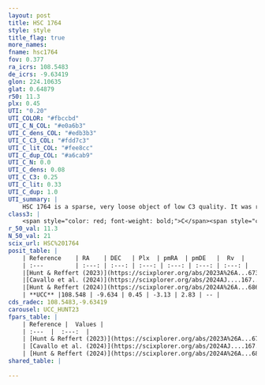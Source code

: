 ```yaml
---
layout: post
title: HSC 1764
style: style
title_flag: true
more_names: 
fname: hsc1764
fov: 0.377
ra_icrs: 108.5483
de_icrs: -9.63419
glon: 224.10635
glat: 0.64879
r50: 11.3
plx: 0.45
UTI: "0.20"
UTI_COLOR: "#fbccbd"
UTI_C_N_COL: "#e0a6b3"
UTI_C_dens_COL: "#edb3b3"
UTI_C_C3_COL: "#fdd7c3"
UTI_C_lit_COL: "#fee8cc"
UTI_C_dup_COL: "#a6cab9"
UTI_C_N: 0.0
UTI_C_dens: 0.08
UTI_C_C3: 0.25
UTI_C_lit: 0.33
UTI_C_dup: 1.0
UTI_summary: |
    HSC 1764 is a sparse, very loose object of low C3 quality. It was recently reported in the literature.<br><br><span style="color: #99180f; font-weight: bold;">Warning: </span>contains less than 25 stars with <i>P>0.5</i> estimated.
class3: |
    <span style="color: red; font-weight: bold;">C</span><span style="color: red; font-weight: bold;">C</span>
r_50_val: 11.3
N_50_val: 21
scix_url: HSC%201764
posit_table: |
    | Reference    | RA    | DEC   | Plx  | pmRA  | pmDE   |  Rv  |
    | :---         | :---: | :---: | :---: | :---: | :---: | :---: |
    |[Hunt & Reffert (2023)](https://scixplorer.org/abs/2023A%26A...673A.114H) | 108.553 | -9.655 | 0.435 | -3.117 | 2.853 | 49.903 |
    |[Cavallo et al. (2024)](https://scixplorer.org/abs/2024AJ....167...12C) | 108.663 | -9.545 | 0.435 | -- | -- | -- |
    |[Hunt & Reffert (2024)](https://scixplorer.org/abs/2024A%26A...686A..42H) | 108.553 | -9.655 | 0.435 | -3.117 | 2.853 | 49.903 |
    | **UCC** |108.548 | -9.634 | 0.45 | -3.13 | 2.83 | -- | 
cds_radec: 108.5483,-9.63419
carousel: UCC_HUNT23
fpars_table: |
    | Reference |  Values |
    | :---  |  :---:  |
    | [Hunt & Reffert (2023)](https://scixplorer.org/abs/2023A%26A...673A.114H) | `AV50=0.449, diffAV50=1.354, MOD50=11.614, logAge50=8.643` |
    | [Cavallo et al. (2024)](https://scixplorer.org/abs/2024AJ....167...12C) | `AV50=0.85, dMod50=11.68, logAge50=8.51, [Fe/H]50=0.21` |
    | [Hunt & Reffert (2024)](https://scixplorer.org/abs/2024A%26A...686A..42H) | `MassJ=111.670` |
shared_table: |
    
---
```

